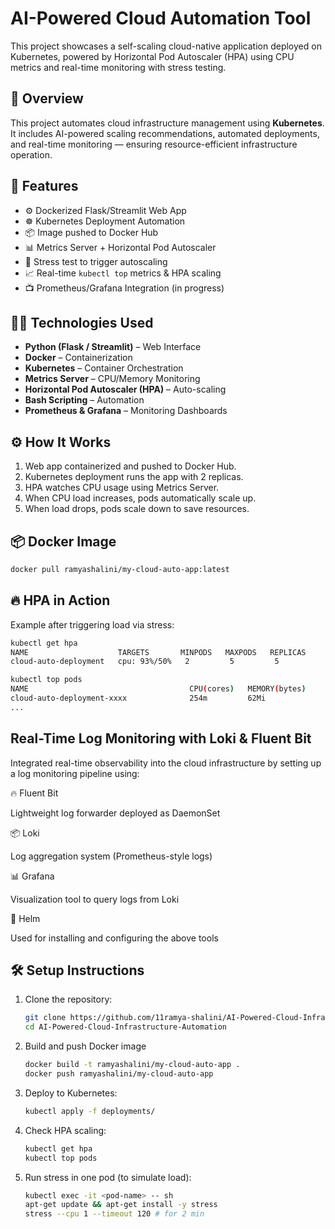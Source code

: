 # AI-Powered Cloud Automation Tool
This project showcases a self-scaling cloud-native application deployed on Kubernetes, powered by Horizontal Pod Autoscaler (HPA) using CPU metrics and real-time monitoring with stress testing.
## 📌 Overview
This project automates cloud infrastructure management using **Kubernetes**. It includes AI-powered scaling recommendations, automated deployments, and real-time monitoring — ensuring resource-efficient infrastructure operation.

## 🚀 Features

- ⚙️ Dockerized Flask/Streamlit Web App
- ☸️ Kubernetes Deployment Automation
- 📦 Image pushed to Docker Hub
- 📊 Metrics Server + Horizontal Pod Autoscaler
- 🧪 Stress test to trigger autoscaling
- 📈 Real-time `kubectl top` metrics & HPA scaling
- 📺 Prometheus/Grafana Integration (in progress)

## 🔧🧰 Technologies Used

- **Python (Flask / Streamlit)** – Web Interface
- **Docker** – Containerization
- **Kubernetes** – Container Orchestration
- **Metrics Server** – CPU/Memory Monitoring
- **Horizontal Pod Autoscaler (HPA)** – Auto-scaling
- **Bash Scripting** – Automation
- **Prometheus & Grafana** – Monitoring Dashboards 

## ⚙️ How It Works

1. Web app containerized and pushed to Docker Hub.
2. Kubernetes deployment runs the app with 2 replicas.
3. HPA watches CPU usage using Metrics Server.
4. When CPU load increases, pods automatically scale up.
5. When load drops, pods scale down to save resources.

## 📦 Docker Image
```sh
docker pull ramyashalini/my-cloud-auto-app:latest
```

## 🔥 HPA in Action

Example after triggering load via stress:
```sh
kubectl get hpa
NAME                    TARGETS       MINPODS   MAXPODS   REPLICAS
cloud-auto-deployment   cpu: 93%/50%   2         5         5
```
```sh
kubectl top pods
NAME                                    CPU(cores)   MEMORY(bytes)
cloud-auto-deployment-xxxx              254m         62Mi
...
```
## Real-Time Log Monitoring with Loki & Fluent Bit

Integrated real-time observability into the cloud infrastructure by setting up a log monitoring pipeline using:

🔥 Fluent Bit

Lightweight log forwarder deployed as DaemonSet

📦 Loki

Log aggregation system (Prometheus-style logs)

📊 Grafana

Visualization tool to query logs from Loki

📁 Helm

Used for installing and configuring the above tools


## 🛠 Setup Instructions
1. Clone the repository:
   ```sh
   git clone https://github.com/11ramya-shalini/AI-Powered-Cloud-Infrastructure-Automation.git
   cd AI-Powered-Cloud-Infrastructure-Automation

2. Build and push Docker image
   ```sh
   docker build -t ramyashalini/my-cloud-auto-app .
   docker push ramyashalini/my-cloud-auto-app

3. Deploy to Kubernetes:
   ```sh
   kubectl apply -f deployments/

4. Check HPA scaling:
   ```sh
   kubectl get hpa
   kubectl top pods

5. Run stress in one pod (to simulate load):
   ```sh
   kubectl exec -it <pod-name> -- sh
   apt-get update && apt-get install -y stress
   stress --cpu 1 --timeout 120 # for 2 min





